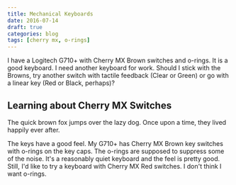 ```yaml
---
title: Mechanical Keyboards
date: 2016-07-14
draft: true
categories: blog
tags: [cherry mx, o-rings]
---
```


I have a Logitech G710+ with Cherry MX Brown switches and o-rings. It is a good keyboard. I need another keyboard for work. Should I stick with the Browns, try another switch with tactile feedback (Clear or Green) or go with a linear key (Red or Black, perhaps)?
<!--more-->

## Learning about Cherry MX Switches
The quick brown fox jumps over the lazy dog.
Once upon a time, they lived happily ever after.

The keys have a good feel. My G710+ has Cherry MX Brown key switches with o-rings on the key caps. The o-rings are supposed to suppress some of the noise. It's a reasonably quiet keyboard and the feel is pretty good. Still, I'd like to try a keyboard with Cherry MX Red switches. I don't think I want o-rings.